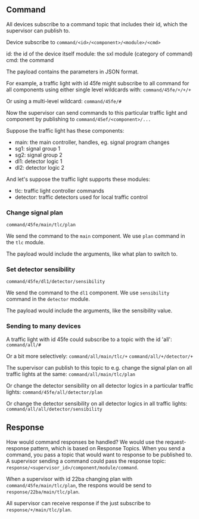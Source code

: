 ## Command
All devices subscribe to a command topic that includes their id, which the supervisor can publish to. 

Device subscribe to  `command/<id>/<component>/<module>/<cmd>`

id: the id of the device itself
module: the sxl module (category of command)
cmd: the command

The payload contains the parameters in JSON format.

For example, a traffic light with id 45fe might subscribe to all command for all components using either single level wildcards with:
`command/45fe/+/+/+` 

Or using a multi-level wildcard:
`command/45fe/#`

Now the supervisor can send commands to this particular traffic light and component by publishing to `command/45ef/<component>/...`

Suppose the traffic light has these components:

- main: the main controller, handles, eg. signal program changes
- sg1: signal group 1
- sg2: signal group 2
- dl1: detector logic 1
- dl2: detector logic 2

And let's suppose the traffic light supports these modules:
- tlc: traffic light controller commands
- detector: traffic detectors used for local traffic control


### Change signal plan
`command/45fe/main/tlc/plan`

We send the command to the `main` component.
We use `plan` command in the `tlc` module.

The payload would include the arguments, like what plan to switch to.

### Set detector sensibility
`command/45fe/dl1/detector/sensibility`

We send the command to the `dl1` component.
We use `sensibility` command in the `detector` module.

The payload would include the arguments, like the sensibility value.

### Sending to many devices
A traffic light with id 45fe could subscribe to a topic with the id 'all':
`command/all/#`

Or a bit more selectively:
`command/all/main/tlc/+` 
`command/all/+/detector/+` 

The supervisor can publish to this topic to e.g. change the signal plan on all traffic lights at the same:
`command/all/main/tlc/plan`

Or change the detector sensibility on all detector logics in a particular traffic lights:
`command/45fe/all/detector/plan`

Or change the detector sensibility on all detector logics in all traffic lights:
`command/all/all/detector/sensibility`


## Response
How would command responses be handled? We would use the request-response pattern, which is based on Response Topics. When you send a command, you pass a topic that would want to response to be published to. A supervisor sending a command could pass the response topic:
`response/<supervisor_id>/component/module/command`.

When a supervisor with id 22ba changing plan with `command/45fe/main/tlc/plan`, the respons would be send to `response/22ba/main/tlc/plan`.

All supervisor can receive response if the just subscribe to `response/+/main/tlc/plan`.

